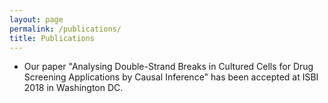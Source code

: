 ```yaml
---
layout: page
permalink: /publications/
title: Publications
---
```


* Our paper "Analysing Double-Strand Breaks in Cultured Cells for Drug Screening Applications by Causal Inference" has been accepted at ISBI 2018 in Washington DC.
